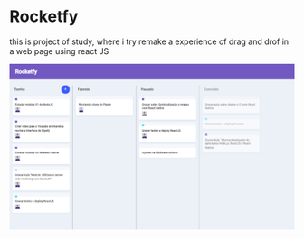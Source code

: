 # Rocketfy

this is project of study, where i try remake a experience of drag and drof in a web page using react JS

![Repo_List](images/project.PNG)

